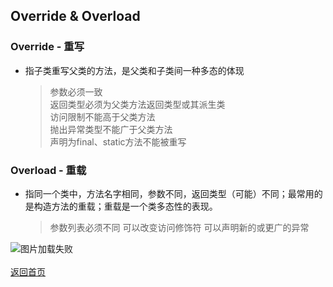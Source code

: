 ## Override & Overload

### **Override - 重写**
* 指子类重写父类的方法，是父类和子类间一种多态的体现
    > 参数必须一致<br>
    > 返回类型必须为父类方法返回类型或其派生类<br>
    > 访问限制不能高于父类方法<br>
    > 抛出异常类型不能广于父类方法  
    > 声明为final、static方法不能被重写  

### **Overload - 重载**
* 指同一个类中，方法名字相同，参数不同，返回类型（可能）不同；最常用的是构造方法的重载；重载是一个类多态性的表现。
    > 参数列表必须不同
    > 可以改变访问修饰符
    > 可以声明新的或更广的异常

![图片加载失败](http://maxwell-l.github.io/WriteSomething/image/over1.png)
<br>
<br>
[返回首页](https://maxwell-l.github.io/WriteSomething)


